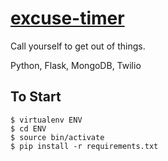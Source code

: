 [excuse-timer](http://excuseti.me)
============

Call yourself to get out of things.

Python, Flask, MongoDB, Twilio

To Start
---------

```
$ virtualenv ENV
$ cd ENV
$ source bin/activate
$ pip install -r requirements.txt
```
